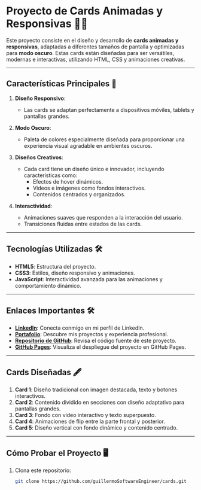 # Proyecto de Cards Animadas y Responsivas 🌟📱

Este proyecto consiste en el diseño y desarrollo de **cards animadas y responsivas**, adaptadas a diferentes tamaños de pantalla y optimizadas para **modo oscuro**. Estas cards están diseñadas para ser versátiles, modernas e interactivas, utilizando HTML, CSS y animaciones creativas.

---

## **Características Principales** 🚀

1. **Diseño Responsivo**:
   - Las cards se adaptan perfectamente a dispositivos móviles, tablets y pantallas grandes.

2. **Modo Oscuro**:
   - Paleta de colores especialmente diseñada para proporcionar una experiencia visual agradable en ambientes oscuros.

3. **Diseños Creativos**:
   - Cada card tiene un diseño único e innovador, incluyendo características como:
     - Efectos de hover dinámicos.
     - Videos e imágenes como fondos interactivos.
     - Contenidos centrados y organizados.

4. **Interactividad**:
   - Animaciones suaves que responden a la interacción del usuario.
   - Transiciones fluidas entre estados de las cards.

---

## **Tecnologías Utilizadas** 🛠️

- **HTML5**: Estructura del proyecto.
- **CSS3**: Estilos, diseño responsivo y animaciones.
- **JavaScript**: Interactividad avanzada para las animaciones y comportamiento dinámico.

---

## **Enlaces Importantes** 🛠️

- **[LinkedIn](https://www.linkedin.com/in/guillermovasbendev/)**: Conecta conmigo en mi perfil de LinkedIn.
- **[Portafolio](https://guillermosoftwareengineer.github.io/Portfolio/)**: Descubre mis proyectos y experiencia profesional.
- **[Repositorio de GitHub](https://github.com/guillermoSoftwareEngineer)**: Revisa el código fuente de este proyecto.
- **[GitHub Pages](https://guillermosoftwareengineer.github.io/cards/)**: Visualiza el despliegue del proyecto en GitHub Pages.

---

## **Cards Diseñadas** 🖋️

1. **Card 1**: Diseño tradicional con imagen destacada, texto y botones interactivos.
2. **Card 2**: Contenido dividido en secciones con diseño adaptativo para pantallas grandes.
3. **Card 3**: Fondo con video interactivo y texto superpuesto.
4. **Card 4**: Animaciones de flip entre la parte frontal y posterior.
5. **Card 5**: Diseño vertical con fondo dinámico y contenido centrado.

---

## **Cómo Probar el Proyecto** 🖥️

1. Clona este repositorio:
   ```bash
   git clone https://github.com/guillermoSoftwareEngineer/cards.git

